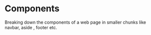 # Components

Breaking down the components of a web page in smaller chunks like navbar, aside , footer etc.
